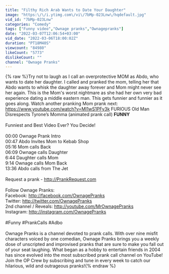 ```yaml
---
title: "Filthy Rich Arab Wants to Date Your Daughter"
image: "https:\/\/i.ytimg.com\/vi\/7bMp-023Lnw\/hqdefault.jpg"
vid_id: "7bMp-023Lnw"
categories: "Comedy"
tags: ["Funny video","Ownage pranks","Ownagepranks"]
date: "2022-03-07T12:06:54+03:00"
vid_date: "2022-03-06T18:00:02Z"
duration: "PT18M40S"
viewcount: "84980"
likeCount: "5773"
dislikeCount: ""
channel: "Ownage Pranks"
---
```

{% raw %}Try not to laugh as I call an overprotective MOM as Abdo, who wants to date her daughter. I called and pranked the mom, telling her that Abdo wants to whisk the daughter away forever and Mom might never see her again. This is the Mom's worst nightmare as she had her own very bad experience dating a middle eastern man. This gets funnier and funnier as it goes along. Watch another pranking Mom prank next: <a rel="nofollow" target="blank" href="https://www.youtube.com/watch?v=Ml1wS1PFy3k">https://www.youtube.com/watch?v=Ml1wS1PFy3k</a> FURIOUS Old Man Disrespects Tyrone’s Momma (animated prank call) **FUNNY**<br /><br />Funniest and Best Video Ever? You Decide!<br /><br />00:00 Ownage Prank Intro<br />00:47 Abdo Invites Mom to Kebab Shop <br />05:16 Mom calls Back<br />06:09 Ownage calls Daughter<br />6:44 Daughter calls Mom<br />9:14 Ownage calls Mom Back<br />13:36 Abdo calls from The Jet<br /><br />Request a prank - <a rel="nofollow" target="blank" href="http://PrankRequest.com">http://PrankRequest.com</a><br /><br />Follow Ownage Pranks:<br />Facebook: <a rel="nofollow" target="blank" href="http://facebook.com/OwnagePranks">http://facebook.com/OwnagePranks</a><br />Twitter: <a rel="nofollow" target="blank" href="http://twitter.com/OwnagePranks">http://twitter.com/OwnagePranks</a><br />2nd channel / Reveals: <a rel="nofollow" target="blank" href="http://youtube.com/MrOwnagePranks">http://youtube.com/MrOwnagePranks</a><br />Instagram: <a rel="nofollow" target="blank" href="http://instagram.com/OwnagePranks">http://instagram.com/OwnagePranks</a><br /><br />#Funny #PrankCalls #Adbo<br /><br />Ownage Pranks is a channel devoted to prank calls. With over nine misfit characters voiced by one comedian, Ownage Pranks brings you a weekly dose of unscripted and improvised pranks that are sure to make you fall out of your seat laughing. What began as a hobby to entertain friends in 2004 has since evolved into the most subscribed prank call channel on YouTube! Join the OP Crew by subscribing and tune in every week to catch our hilarious, wild and outrageous pranks!{% endraw %}
